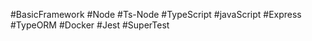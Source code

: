#BasicFramework 
#Node 
#Ts-Node 
#TypeScript
#javaScript
#Express 
#TypeORM
#Docker
#Jest
#SuperTest
